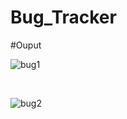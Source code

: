 # Bug_Tracker

#Ouput

![bug1](https://github.com/nitinkamal-wq/Bug_Tracker/assets/95277969/ced372a2-a902-49aa-8833-6e6ad2140f33)

<br>

![bug2](https://github.com/nitinkamal-wq/Bug_Tracker/assets/95277969/9eddeb7d-4285-411c-9be7-c42629fe0699)





